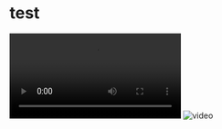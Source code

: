 # test
<!-- ![video](https://xxx.mp4 ':include') -->
![video](1.mp4 ':include')
![video](https://www.bilibili.com/video/BV1xy4y1t7it?t=14.9 ':include')


